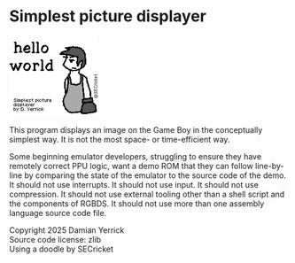 Simplest picture displayer
==========================

![hello world / Simplest picture displayer by D. Yerrick / doodle of a boy with no legs wearing overalls and walking mittens](./tilesets/simplest.png)

This program displays an image on the Game Boy in the conceptually
simplest way.  It is not the most space- or time-efficient way.

Some beginning emulator developers, struggling to ensure they have
remotely correct PPU logic, want a demo ROM that they can follow
line-by-line by comparing the state of the emulator to the source
code of the demo.  It should not use interrupts.  It should not use
input.  It should not use compression.  It should not use external
tooling other than a shell script and the components of RGBDS.
It should not use more than one assembly language source code file.

Copyright 2025 Damian Yerrick  
Source code license: zlib  
Using a doodle by SECricket

